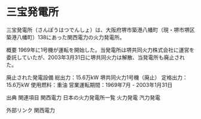 # 三宝発電所

三宝発電所（さんぽうはつでんしょ）は、大阪府堺市築港八幡町（現・堺市堺区築港八幡町）138にあった関西電力の火力発電所。

概要
1969年に1号機が運転を開始した。当発電所は堺共同火力株式会社に運営を委託していたが、2003年3月31日に堺共同火力は解散、当発電所も廃止された。

廃止された発電設備
総出力：15.6万kW
堺共同火力1号機（廃止）
定格出力：15.6万kW
使用燃料：重油
営業運転期間：1969年7月 - 2003年1月31日

出典
関連項目
関西電力
日本の火力発電所一覧
火力発電
汽力発電

外部リンク
関西電力